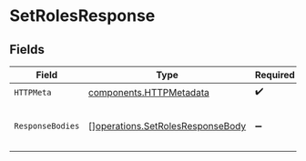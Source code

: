 # SetRolesResponse


## Fields

| Field                                                                                | Type                                                                                 | Required                                                                             | Description                                                                          |
| ------------------------------------------------------------------------------------ | ------------------------------------------------------------------------------------ | ------------------------------------------------------------------------------------ | ------------------------------------------------------------------------------------ |
| `HTTPMeta`                                                                           | [components.HTTPMetadata](../../models/components/httpmetadata.md)                   | :heavy_check_mark:                                                                   | N/A                                                                                  |
| `ResponseBodies`                                                                     | [][operations.SetRolesResponseBody](../../models/operations/setrolesresponsebody.md) | :heavy_minus_sign:                                                                   | All currently connected roles                                                        |